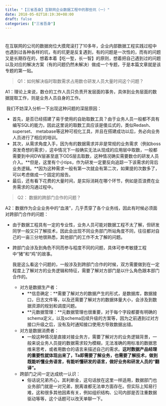 ```yaml
---
title: "【三省吾身】互联网企业数据工程中的那些坑（一）"
date: 2018-05-02T18:19:30+08:00
draft: false
categories: ["三省吾身"]
---
```




# 

​		在互联网的公司的数据岗位大摸爬滚打了10多年，企业内部数据工程实践过程中也遇到过各种各样的坑，有的坑更是反复遇到，有的问题是一次性的，而有的问题又是长期存在的，想着本着【吃一堑，长一智】的原则，想着把自己遇到过的问题以及对应的解决方案（有的问题仍然未解决）做成一个专题，于是本篇文章就是该专题的第一贴。

> Q1：如何解决临时取数需求占用数仓研发人员大量时间这个问题？

A1：理论上来说，数仓的工作人员只负责开发层面的事务，具体到业务层面的数据提取工作，则是业务人员自身的工作。

​		我们不妨深入分析一下出现这种问题的深层原因：

- 首先，是否已经搭建了易于使用的自助取数工具？由于业务人员一般都不具有编写SQL的能力，因此这里说的取数工具应该是傻瓜式的，类似Redash、superset、 metabase等这种可视化工具，并且在搭建成功以后，务必向业务人员进行了相应的培训。
- 其次，从需求角度入手，因为有的数据需求并非是常规的业务需求（例如boss突发奇想的需求），这中情况下一般确实无法从现成的应用层中取数，一般都需要到中间DW层甚至底下ODS层去取数，这种情况确实需要数仓的研发人员介入。**但是，这里有个小tips，作为研发一定要反向追踪一下该需求的背后业务逻辑。**因为这种需求一般有第一次就会有第二次，如果提的次数多了，可以考虑做成一个固定的报告。
- 最后，还有看下花费的大量时间，是实际消耗在哪个环节，例如是否浪费在业务需求的沟通过程中。

> Q2： 数据的跨部门合作的问题？

A2：数据作为企业业务中的“血液”，几乎贯穿了各个业务线，因此有时候必须面对跨部门合作的问题： 

+ 由于数据工程具有一定的专业性，业务人员可能对数据工程不太了解，但研发同学一般又只了解技术，因此会出现不同业务部门所站角度不同，往往都对自己的一亩三分地很熟悉，其他部门的工作不太了解的问题。

- 跨部门会涉及到角色不同而参与程度不同的问题，具体可参考敏捷工程中“猪”和“鸡”的故事。

  我是这么看这个问题的，一般涉及到跨部门合作的时候，双方需要做到在一定程度上了解对方的业务逻辑和特征，需要了解对方部门是以什么角色跟本部门合作的。

  - 对方是数据生产者：
    - **信息确定：**需要了解对方的数据产生的形式，是数据库，数据接口，日志文件等，以及还需要了解对方的数据体量大小，会涉及到数据资源的规划和调度问题。
    - **元数据管理：**元数据管理也很重要，对于每个字段都要有明确的schema定义，以及schema后续升级的方案等，因为之前遇到过对方接口升级之后，没有及时通知接口使用方导致数据出错。
  - 对方是数据消费者：
    - 一般这种情况是直接对接业务方，需要了解对方的业务逻辑背景，一般来说业务人员提的数据需求较为模糊，无法准确的用标准的数据思维来思考，或者用数仓的语言来描述自己的需求。**这时数据产品经理的重要性就体现出来了，Ta即需要了解业务，也需要了解技术，做到既能听懂业务语言，有能听懂研发的语言，做好业务和研发人员的“翻译”。**
  - 跨部门之间一定达成统一认识：
    - 俗话说兄弟齐心，其利断金，这句话放在这里一样适用，数据部门也业务部门就是一对兄弟，脱离谁都无法单方面存在。但实际上知易行难，这和很多其他因素有关，例如组织结构、公司内部是否注重数据驱动等等，这个话题可以改天单聊一下。

